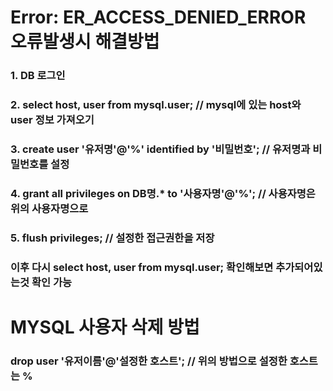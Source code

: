 # Error: ER_ACCESS_DENIED_ERROR 오류발생시 해결방법

### 1. DB 로그인

### 2. select host, user from mysql.user; // mysql에 있는 host와 user 정보 가져오기

### 3. create user '유저명'@'%' identified by '비밀번호'; // 유저명과 비밀번호를 설정

### 4. grant all privileges on DB명.* to '사용자명'@'%'; // 사용자명은 위의 사용자명으로

### 5. flush privileges; // 설정한 접근권한을 저장

### 이후 다시 select host, user from mysql.user; 확인해보면 추가되어있는것 확인 가능

# MYSQL 사용자 삭제 방법

### drop user '유저이름'@'설정한 호스트'; // 위의 방법으로 설정한 호스트는 %

